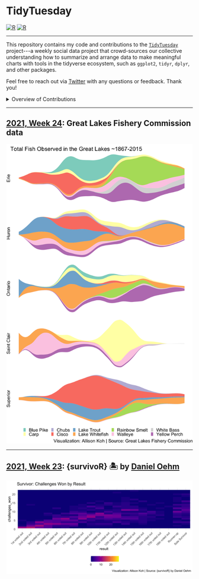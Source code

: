 # TidyTuesday

[![R](https://img.shields.io/badge/Project-Build%20with%20♥-blue?style=for-the-badge&logo=R)](https://github.com/dennis-hammerschmidt/tidy_tuesday)
[![R](https://img.shields.io/badge/Powered%20By-Tidyverse-blue?style=for-the-badge&logo=R)](https://github.com/dennis-hammerschmidt/tidy_tuesday)

---

<!--
<div align="center">

:necktie: [LinkedIn][LinkedIn]&nbsp;&nbsp;|&nbsp;&nbsp;[:octocat: GitHub][GitHub]&nbsp;&nbsp;|&nbsp;&nbsp;:earth_africa: [Website][Website]

</div>


Quick Link


[LinkedIn]:https://www.linkedin.com/in/dennis-hammerschmidt/
[GitHub]:https://github.com/dennis-hammerschmidt/
[Website]:https://dennis-hammerschmidt.rbind.io/
-->

This repository contains my code and contributions to the [`TidyTuesday`](https://github.com/rfordatascience/tidytuesday) project---a weekly social data project that crowd-sources our collective understanding how to summarize and arrange data to make meaningful charts with tools in the tidyverse ecosystem, such as `ggplot2`, `tidyr`, `dplyr`, and other packages.

Feel free to reach out via [Twitter](https://twitter.com/allisonkoh_) with any questions or feedback. Thank you! 

<details> 
  <summary>Overview of Contributions</summary>
  
**2021**
  - Week 23: [{survivoR} 🏝](https://github.com/allisonkoh/tidytuesday/blob/main/2021_W23_survivoR/2021-w23-final-plot.png)
  - Week 24: [Great Lakes Fishery Commission](https://github.com/allisonkoh/tidytuesday/blob/main/2021_w24_fish/2021-w24-plot.png)
</details>

***

## [2021, Week 24](https://github.com/allisonkoh/tidytuesday/tree/main/2021_w24_fish): Great Lakes Fishery Commission data 

![./2021_w24_fish/2021-w24-plot.png](https://github.com/allisonkoh/tidytuesday/blob/main/2021_w24_fish/2021-w24-plot.png)

***

## [2021, Week 23](https://github.com/allisonkoh/tidytuesday/tree/main/2021_W23_survivoR): {survivoR} 🏝 by [Daniel Oehm](http://gradientdescending.com/survivor-now-on-cran/)

![./2021_W23_survivoR/2021-w23-final-plot.png](https://github.com/allisonkoh/tidytuesday/blob/main/2021_W23_survivoR/2021-w23-final-plot.png)

